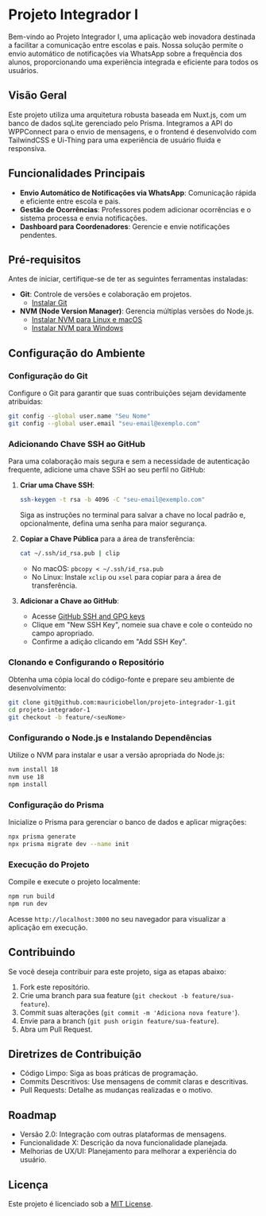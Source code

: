 # Projeto Integrador I

Bem-vindo ao Projeto Integrador I, uma aplicação web inovadora destinada a facilitar a comunicação entre escolas e pais. Nossa solução permite o envio automático de notificações via WhatsApp sobre a frequência dos alunos, proporcionando uma experiência integrada e eficiente para todos os usuários.

## Visão Geral

Este projeto utiliza uma arquitetura robusta baseada em Nuxt.js, com um banco de dados sqLite gerenciado pelo Prisma. Integramos a API do WPPConnect para o envio de mensagens, e o frontend é desenvolvido com TailwindCSS e Ui-Thing para uma experiência de usuário fluida e responsiva.

## Funcionalidades Principais

- **Envio Automático de Notificações via WhatsApp**: Comunicação rápida e eficiente entre escola e pais.
- **Gestão de Ocorrências**: Professores podem adicionar ocorrências e o sistema processa e envia notificações.
- **Dashboard para Coordenadores**: Gerencie e envie notificações pendentes.

## Pré-requisitos

Antes de iniciar, certifique-se de ter as seguintes ferramentas instaladas:

- **Git**: Controle de versões e colaboração em projetos.
  - [Instalar Git](https://git-scm.com/download/)
- **NVM (Node Version Manager)**: Gerencia múltiplas versões do Node.js.
  - [Instalar NVM para Linux e macOS](https://github.com/nvm-sh/nvm)
  - [Instalar NVM para Windows](https://github.com/coreybutler/nvm-windows)

## Configuração do Ambiente

### Configuração do Git

Configure o Git para garantir que suas contribuições sejam devidamente atribuídas:

```bash
git config --global user.name "Seu Nome"
git config --global user.email "seu-email@exemplo.com"
```

### Adicionando Chave SSH ao GitHub

Para uma colaboração mais segura e sem a necessidade de autenticação frequente, adicione uma chave SSH ao seu perfil no GitHub:

1. **Criar uma Chave SSH**:
   ```bash
   ssh-keygen -t rsa -b 4096 -C "seu-email@exemplo.com"
   ```
   Siga as instruções no terminal para salvar a chave no local padrão e, opcionalmente, defina uma senha para maior segurança.

2. **Copiar a Chave Pública** para a área de transferência:
   ```bash
   cat ~/.ssh/id_rsa.pub | clip
   ```
   - No macOS: `pbcopy < ~/.ssh/id_rsa.pub`
   - No Linux: Instale `xclip` ou `xsel` para copiar para a área de transferência.

3. **Adicionar a Chave ao GitHub**:
   - Acesse [GitHub SSH and GPG keys](https://github.com/settings/keys)
   - Clique em "New SSH Key", nomeie sua chave e cole o conteúdo no campo apropriado.
   - Confirme a adição clicando em "Add SSH Key".

### Clonando e Configurando o Repositório

Obtenha uma cópia local do código-fonte e prepare seu ambiente de desenvolvimento:

```bash
git clone git@github.com:mauriciobellon/projeto-integrador-1.git
cd projeto-integrador-1
git checkout -b feature/<seuNome>
```

### Configurando o Node.js e Instalando Dependências

Utilize o NVM para instalar e usar a versão apropriada do Node.js:

```bash
nvm install 18
nvm use 18
npm install
```

### Configuração do Prisma

Inicialize o Prisma para gerenciar o banco de dados e aplicar migrações:

```bash
npx prisma generate
npx prisma migrate dev --name init
```

### Execução do Projeto

Compile e execute o projeto localmente:

```bash
npm run build
npm run dev
```

Acesse `http://localhost:3000` no seu navegador para visualizar a aplicação em execução.

## Contribuindo

Se você deseja contribuir para este projeto, siga as etapas abaixo:

1. Fork este repositório.
2. Crie uma branch para sua feature (`git checkout -b feature/sua-feature`).
3. Commit suas alterações (`git commit -m 'Adiciona nova feature'`).
4. Envie para a branch (`git push origin feature/sua-feature`).
5. Abra um Pull Request.

## Diretrizes de Contribuição
 - Código Limpo: Siga as boas práticas de programação.
 - Commits Descritivos: Use mensagens de commit claras e descritivas.
 - Pull Requests: Detalhe as mudanças realizadas e o motivo.

## Roadmap
 - Versão 2.0: Integração com outras plataformas de mensagens.
 - Funcionalidade X: Descrição da nova funcionalidade planejada.
 - Melhorias de UX/UI: Planejamento para melhorar a experiência do usuário.

## Licença

Este projeto é licenciado sob a [MIT License](LICENSE).